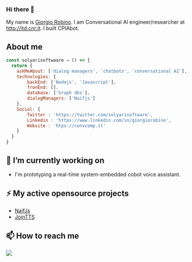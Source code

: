 ### Hi there 👋

<!--
**solyarisoftware/solyarisoftware** is a ✨ _special_ ✨ repository because its `README.md` (this file) appears on your GitHub profile.

Here are some ideas to get you started:

- 🔭 I’m currently working on ...
- 🌱 I’m currently learning ...
- 👯 I’m looking to collaborate on ...
- 🤔 I’m looking for help with ...
- 💬 Ask me about ...
- 📫 How to reach me: ...
- 😄 Pronouns: ...
- ⚡ Fun fact: ...

![github stats](https://github-readme-stats.vercel.app/api?username=solyarisoftware&show_icons=true)

-->

My name is [Giorgio Robino](https://github.com/solyarisoftware). 
I am Conversational AI engineer/researcher at http://itd.cnr.it. 
I built CPIAbot. 

## About me
```javascript
const solyarisoftwaare = () => {
  return {
    askMeAbout: ['dialog managers', 'chatbots', 'conversational AI'],
    technologies: {
        backEnd: ['Nodejs', 'Javascript'],
        fronEnd: [],
        database: ['Graph dbs'],
        dialogManagers: ['Naifjs']
    },
    Social: {
        Twitter : 'https://twitter.com/solyarisoftware',
        Linkedin : 'https://www.linkedin.com/in/giorgiorobino',
        Website : 'htps://convcomp.it'
    }
  }
}
```

## 🔭 I’m currently working on

- I'm prototyping a real-time system-embedded cobot voice assistant.

## ⚡ My active opensource projects

* [NaifJs](https://github.com/solyarisoftware/naifjs)
* [JoinTTS](https://github.com/solyarisoftware/jointts)


## 📫 How to reach me

[![](https://img.shields.io/badge/giorgio.robino@gmail.com-red)](mailto:giorgio.robino@gmail.com)

